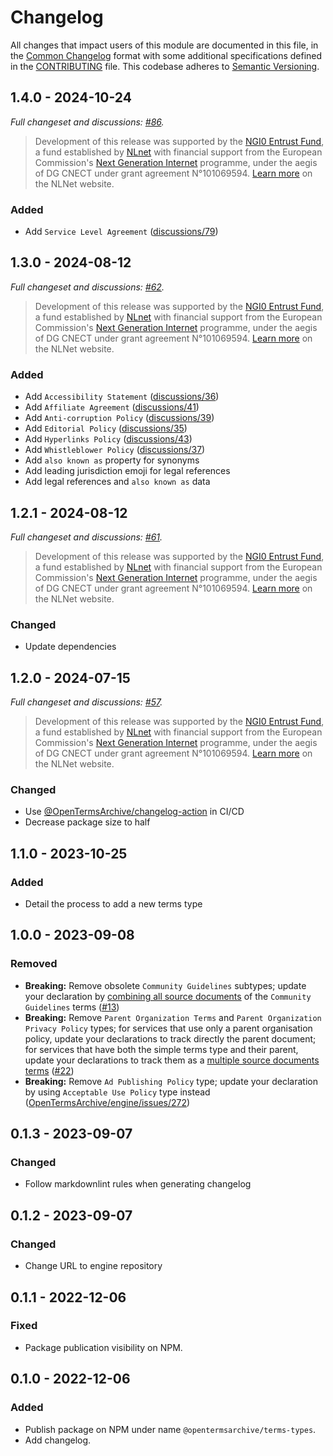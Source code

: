 # Changelog

All changes that impact users of this module are documented in this file, in the [Common Changelog](https://common-changelog.org) format with some additional specifications defined in the [CONTRIBUTING](./CONTRIBUTING.md) file. This codebase adheres to [Semantic Versioning](https://semver.org/spec/v2.0.0.html).

## 1.4.0 - 2024-10-24

_Full changeset and discussions: [#86](https://github.com/OpenTermsArchive/terms-types/pull/86)._

> Development of this release was supported by the [NGI0 Entrust Fund](https://nlnet.nl/entrust), a fund established by [NLnet](https://nlnet.nl/) with financial support from the European Commission's [Next Generation Internet](https://www.ngi.eu) programme, under the aegis of DG CNECT under grant agreement N°101069594. [Learn more](https://nlnet.nl/project/TOSDR-OTA/) on the NLNet website.

### Added

- Add `Service Level Agreement` ([discussions/79](https://github.com/OpenTermsArchive/terms-types/discussions/79))

## 1.3.0 - 2024-08-12

_Full changeset and discussions: [#62](https://github.com/OpenTermsArchive/terms-types/pull/62)._

> Development of this release was supported by the [NGI0 Entrust Fund](https://nlnet.nl/entrust), a fund established by [NLnet](https://nlnet.nl/) with financial support from the European Commission's [Next Generation Internet](https://www.ngi.eu) programme, under the aegis of DG CNECT under grant agreement N°101069594. [Learn more](https://nlnet.nl/project/TOSDR-OTA/) on the NLNet website.

### Added

- Add `Accessibility Statement` ([discussions/36](https://github.com/OpenTermsArchive/terms-types/discussions/36))
- Add `Affiliate Agreement` ([discussions/41](https://github.com/OpenTermsArchive/terms-types/discussions/41))
- Add `Anti-corruption Policy` ([discussions/39](https://github.com/OpenTermsArchive/terms-types/discussions/39))
- Add `Editorial Policy` ([discussions/35](https://github.com/OpenTermsArchive/terms-types/discussions/35))
- Add `Hyperlinks Policy` ([discussions/43](https://github.com/OpenTermsArchive/terms-types/discussions/43))
- Add `Whistleblower Policy` ([discussions/37](https://github.com/OpenTermsArchive/terms-types/discussions/37))
- Add `also known as` property for synonyms
- Add leading jurisdiction emoji for legal references
- Add legal references and `also known as` data

## 1.2.1 - 2024-08-12

_Full changeset and discussions: [#61](https://github.com/OpenTermsArchive/terms-types/pull/61)._

> Development of this release was supported by the [NGI0 Entrust Fund](https://nlnet.nl/entrust), a fund established by [NLnet](https://nlnet.nl/) with financial support from the European Commission's [Next Generation Internet](https://www.ngi.eu) programme, under the aegis of DG CNECT under grant agreement N°101069594. [Learn more](https://nlnet.nl/project/TOSDR-OTA/) on the NLNet website.

### Changed

- Update dependencies

## 1.2.0 - 2024-07-15

_Full changeset and discussions: [#57](https://github.com/OpenTermsArchive/terms-types/pull/57)._

> Development of this release was supported by the [NGI0 Entrust Fund](https://nlnet.nl/entrust), a fund established by [NLnet](https://nlnet.nl/) with financial support from the European Commission's [Next Generation Internet](https://www.ngi.eu) programme, under the aegis of DG CNECT under grant agreement N°101069594. [Learn more](https://nlnet.nl/project/TOSDR-OTA/) on the NLNet website.

### Changed

- Use [@OpenTermsArchive/changelog-action](https://github.com/OpenTermsArchive/changelog-action/) in CI/CD
- Decrease package size to half

## 1.1.0 - 2023-10-25

### Added

- Detail the process to add a new terms type

## 1.0.0 - 2023-09-08

### Removed

- **Breaking:** Remove obsolete `Community Guidelines` subtypes; update your declaration by [combining all source documents](https://docs.opentermsarchive.org/contributing-terms/#terms-with-multiple-source-documents) of the `Community Guidelines` terms ([#13](https://github.com/OpenTermsArchive/terms-types/discussions/13))
- **Breaking:** Remove `Parent Organization Terms` and `Parent Organization Privacy Policy` types; for services that use only a parent organisation policy, update your declarations to track directly the parent document; for services that have both the simple terms type and their parent, update your declarations to track them as a [multiple source documents terms](https://docs.opentermsarchive.org/contributing-terms/#terms-with-multiple-source-documents) ([#22](https://github.com/OpenTermsArchive/terms-types/issues/22))
- **Breaking:** Remove `Ad Publishing Policy` type; update your declaration by using `Acceptable Use Policy` type instead ([OpenTermsArchive/engine/issues/272](https://github.com/OpenTermsArchive/engine/issues/272))

## 0.1.3 - 2023-09-07

### Changed

- Follow markdownlint rules when generating changelog

## 0.1.2 - 2023-09-07

### Changed

- Change URL to engine repository

## 0.1.1 - 2022-12-06

### Fixed

- Package publication visibility on NPM.

## 0.1.0 - 2022-12-06

### Added

- Publish package on NPM under name `@opentermsarchive/terms-types`.
- Add changelog.
